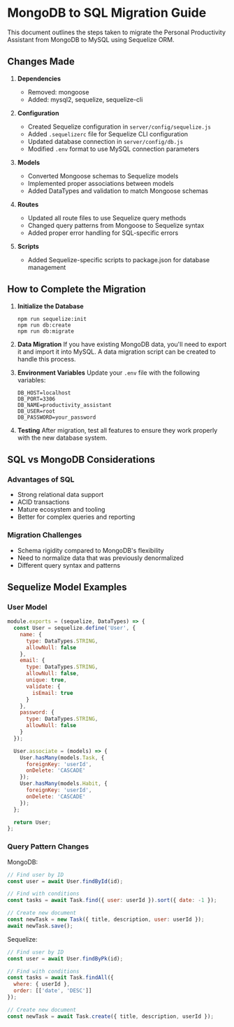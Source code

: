 # MongoDB to SQL Migration Guide

This document outlines the steps taken to migrate the Personal Productivity Assistant from MongoDB to MySQL using Sequelize ORM.

## Changes Made

1. **Dependencies**
   - Removed: mongoose
   - Added: mysql2, sequelize, sequelize-cli

2. **Configuration**
   - Created Sequelize configuration in `server/config/sequelize.js`
   - Added `.sequelizerc` file for Sequelize CLI configuration
   - Updated database connection in `server/config/db.js`
   - Modified `.env` format to use MySQL connection parameters

3. **Models**
   - Converted Mongoose schemas to Sequelize models
   - Implemented proper associations between models
   - Added DataTypes and validation to match Mongoose schemas

4. **Routes**
   - Updated all route files to use Sequelize query methods
   - Changed query patterns from Mongoose to Sequelize syntax
   - Added proper error handling for SQL-specific errors

5. **Scripts**
   - Added Sequelize-specific scripts to package.json for database management

## How to Complete the Migration

1. **Initialize the Database**
   ```
   npm run sequelize:init
   npm run db:create
   npm run db:migrate
   ```

2. **Data Migration**
   If you have existing MongoDB data, you'll need to export it and import it into MySQL.
   A data migration script can be created to handle this process.

3. **Environment Variables**
   Update your `.env` file with the following variables:
   ```
   DB_HOST=localhost
   DB_PORT=3306
   DB_NAME=productivity_assistant
   DB_USER=root
   DB_PASSWORD=your_password
   ```

4. **Testing**
   After migration, test all features to ensure they work properly with the new database system.

## SQL vs MongoDB Considerations

### Advantages of SQL
- Strong relational data support
- ACID transactions
- Mature ecosystem and tooling
- Better for complex queries and reporting

### Migration Challenges
- Schema rigidity compared to MongoDB's flexibility
- Need to normalize data that was previously denormalized
- Different query syntax and patterns

## Sequelize Model Examples

### User Model
```javascript
module.exports = (sequelize, DataTypes) => {
  const User = sequelize.define('User', {
    name: {
      type: DataTypes.STRING,
      allowNull: false
    },
    email: {
      type: DataTypes.STRING,
      allowNull: false,
      unique: true,
      validate: {
        isEmail: true
      }
    },
    password: {
      type: DataTypes.STRING,
      allowNull: false
    }
  });

  User.associate = (models) => {
    User.hasMany(models.Task, {
      foreignKey: 'userId',
      onDelete: 'CASCADE'
    });
    User.hasMany(models.Habit, {
      foreignKey: 'userId',
      onDelete: 'CASCADE'
    });
  };

  return User;
};
```

### Query Pattern Changes

MongoDB:
```javascript
// Find user by ID
const user = await User.findById(id);

// Find with conditions
const tasks = await Task.find({ user: userId }).sort({ date: -1 });

// Create new document
const newTask = new Task({ title, description, user: userId });
await newTask.save();
```

Sequelize:
```javascript
// Find user by ID
const user = await User.findByPk(id);

// Find with conditions
const tasks = await Task.findAll({ 
  where: { userId }, 
  order: [['date', 'DESC']] 
});

// Create new document
const newTask = await Task.create({ title, description, userId });
``` 